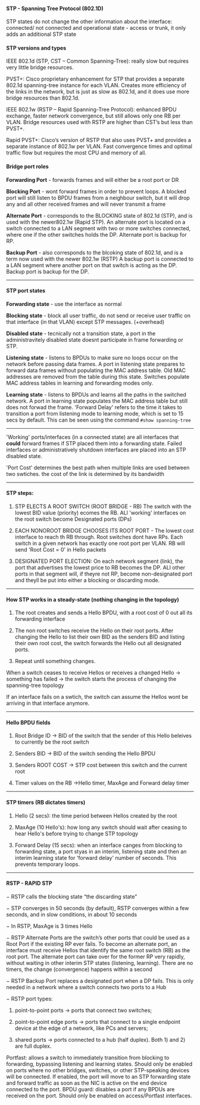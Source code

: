 #### STP - Spanning Tree Protocol (802.1D)

STP states do not change the other information about the interface: connected/ not connected and operational state - access or trunk, it only adds an additional STP state



#### STP versions and types

IEEE 802.1d (STP, CST – Common Spanning-Tree): really slow but requires very little bridge resources.

PVST+: Cisco proprietary enhancement for STP that provides a separate 802.1d spanning-tree instance for each VLAN. Creates more efficiency of the links in the network, but is just as slow as 802.1d, and it does use more bridge resources than 802.1d.

IEEE 802.1w (RSTP – Rapid Spanning-Tree Protocol): enhanced BPDU exchange, faster network convergence, but still allows only one RB per VLAN. Bridge resources used with RSTP are higher than CST’s but less than PVST+.

Rapid PVST+: Cisco’s version of RSTP that also uses PVST+ and provides a separate instance of 802.1w per VLAN. Fast convergence times and optimal traffic flow but requires the most CPU and memory of all.


#### Bridge port roles

**Forwarding Port** - forwards frames and will either be a root port or DR

**Blocking Port** - wont forward frames in order to prevent loops. A blocked port will still listen to BPDU frames from a neighbour switch, but it will drop any and all other received frames and will never transmit a frame

**Alternate Port** - corresponds to the BLOCKING state of 802.1d (STP), and is used with the newer802.1w (Rapid STP). An alternate port is located on a switch connected to a LAN segment with two or more switches connected, where one if the other switches holds the DP. Alternate port is backup for RP.

**Backup Port** - also corresponds to the blcoking state of 802.1d, and is a term now used with the newer 802.1w (RSTP) A backup port is connected to a LAN segment where another port on that switch is acting as the DP. Backup port is backup for the DP.

- - - - - - - - - - - - - - - - - - - - - - - - - - - - - - - - - - - - - - - - - - - - - -
#### STP port states

**Forwarding state** - use the interface as normal

**Blocking state** - block all user traffic, do not send or receive user traffic on that interface (in that VLAN) except STP messages. (+overhead)

**Disabled state** - tecnically not a transition state, a port in the administravitely disabled state doesnt participate in frame forwarding or STP.

**Listening state** - listens to BPDUs to make sure no loops occur on the network before passing data frames. A port in listening state prepares to forward data frames without populating the MAC address table. Old MAC addresses are removed from the table during this state. Switches populate MAC address tables in learning and forwarding modes only.

**Learning state** - listens to BPDUs and learns all the paths in the switched network. A port in learning state populates the MAC address table but still does not forwad the frame. 'Forward Delay' refers to the time it takes to transition a port from listening mode to learning mode, which is set to 15 secs by default. This can be seen using the command ```#show spanning-tree```
- - - - - - - - - - - - - - - - - - - - - - - - - - - - - - - - - - - - - - - - - - - - - -

'Working' ports/interfaces (in a connected state) are all interfaces that **could** forward frames if STP placed them into a forwarding state. Failed interfaces or administratively shutdown interfaces are placed into an STP disabled state. 

'Port Cost' determines the best path when multiple links are used between two swtiches. the cost of the link is determined by its bandwidth
- - - - - - - - - - - - - - - - - - - - - - - - - - - - - - - - - - - - - - - - - - - - - -

#### STP steps:

1. STP ELECTS A ROOT SWITCH (ROOT BRIDGE - RB) The switch with the lowest BID value (priority) ecomes the RB. ALl 'working' interfaces on the root switch become Designated ports (DPs)

2. EACH NONOROOT BRIDGE CHOOSES ITS ROOT PORT - The lowest cost interface to reach th RB through. Root switches dont have RPs. Each switch in a given network has exactly one root port per VLAN. RB will send 'Root Cost = 0' in Hello packets

3. DESIGNATED PORT ELECTION: On each network segment (link), the port that advertises the lowest price to RB becomes the DP. ALl other ports in that segment will, if theyre not RP, become non-designated port and theyll be put into either a blocking or discarding mode.

- - - - - - - - - - - - - - - - - - - - - - - - - - - - - - - - - - - - - - - - - - - - - -
#### How STP works in a steady-state (nothing changing in the topology)

1. The root creates and sends a Hello BPDU, with a root cost of 0 out all its forwarding interface

2. The non root switches receive the Hello on their root ports. After changing the Hello to list their own BID as the senders BID and listing their own root cost, the switch forwards the Hello out all designated ports.

3. Repeat until something changes.

When a switch ceases to receive Hellos or receives a changed Hello -> something has failed -> the switch starts the process of changing the spanning-tree topology

If an interface fails on a swtich, the switch can assume the Hellos wont be arriving in that interface anymore.

- - - - - - - - - - - - - - - - - - - - - - - - - - - - - - - - - - - - - - - - - - - - - -
#### Hello BPDU fields

1. Root Bridge ID -> BID of the switch that the sender of this Hello beleives to currently be the root switch

2. Senders BID -> BID of the switch sending the Hello BPDU

3. Senders ROOT COST -> STP cost between this switch and the current root

4. Timer values on the RB ->Hello timer, MaxAge and Forward delay timer

- - - - - - - - - - - - - - - - - - - - - - - - - - - - - - - - - - - - - - - - - - - - - -
#### STP timers (RB dictates timers)

1. Hello (2 secs): the time period between Hellos created by the root

2. MaxAge (10 Hello's): how long any switch should wait after ceasing to hear Hello's before trying to change STP topology

3. Forward Delay (15 secs): when an interface canges from blocking to forwarding state, a port styas in an interim, listening state and then an interim learning state for 'forward delay' number of seconds. This prevents temporary loops.

- - - - - - - - - - - - - - - - - - - - - - - - - - - - - - - - - - - - - - - - - - - - - 
#### RSTP - RAPID STP

− RSTP calls the blocking state “the discarding state”

− STP converges in 50 seconds (by default), RSTP converges within a few seconds, and in slow
conditions, in about 10 seconds

− In RSTP, MaxAge is 3 times Hello

− RSTP Alternate Ports are the switch’s other ports that could be used as a Root Port if the existing RP
ever fails. To become an alternate port, an interface must receive Hellos that identify the same root switch (RB) as the root port. The alternate port can take over for the former RP very rapidly, without waiting in other interim STP states (listening, learning). There are no timers, the change (convergence) happens within a second

− RSTP Backup Port replaces a designated port when a DP fails. This is only needed in a network where a switch connects two ports to a Hub

− RSTP port types:
1) point-to-point ports -> ports that connect two switches;

2) point-to-point edge ports -> ports that connect to a single endpoint device at the edge of a
network, like PCs and servers;

3) shared ports -> ports connected to a hub (half duplex).
Both 1) and 2) are full duplex.


Portfast: allows a switch to immediately transition from blocking to forwarding, bypassing listening and learning states. Should only be enabled on ports where no other bridges, switches, or other STP-speaking devices will be connected. If enabled, the port will move to an STP forwarding state and forward traffic as soon as the NIC is active on the end device connected to the port.
BPDU guard: disables a port if any BPDUs are received on the port. Should only be enabled on access/Portfast interfaces.












